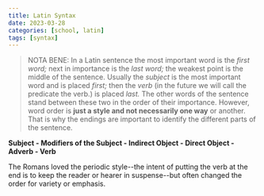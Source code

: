 ```yaml
---
title: Latin Syntax
date: 2023-03-28
categories: [school, latin]
tags: [syntax]
---
```


> NOTA BENE: In a Latin sentence the most important word is the _first word;_ next in importance is the _last word;_ the weakest point is the middle of the sentence. Usually the _subject_ is the most important word and is placed _first;_ then the _verb_ (in the future we will call the predicate the verb.) is placed _last._ The other words of the sentence stand between these two in the order of their importance. However, word order is **just a style and not necessarily one way** or another. That is why the endings are important to identify the different parts of the sentence.

**Subject - Modifiers of the Subject - Indirect Object - Direct Object - Adverb - Verb**

The Romans loved the periodic style--the intent of putting the verb at the end is to keep the reader or hearer in suspense--but often changed the order for variety or emphasis.

